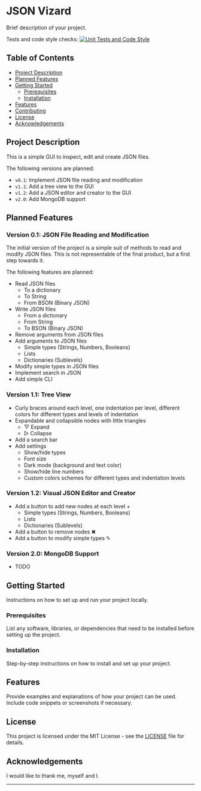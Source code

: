# JSON Vizard

Brief description of your project.

Tests and code style checks: [![Unit Tests and Code Style](https://github.com/frehburg/JSON-Vizard/actions/workflows/python-app.yaml/badge.svg)](https://github.com/frehburg/JSON-Vizard/actions/workflows/python-app.yaml)

## Table of Contents

- [Project Description](#project-description)
- [Planned Features](#planned-features)
- [Getting Started](#getting-started)
    - [Prerequisites](#prerequisites)
    - [Installation](#installation)
- [Features](#features)
- [Contributing](#contributing)
- [License](#license)
- [Acknowledgements](#acknowledgements)

## Project Description

This is a simple GUI to inspect, edit and create JSON files.

The following versions are planned:
- `v0.1`: Implement JSON file reading and modification
- `v1.1`: Add a tree view to the GUI
- `v1.2`: Add a JSON editor and creator to the GUI
- `v2.0`: Add MongoDB support

## Planned Features

### Version 0.1: JSON File Reading and Modification
The initial version of the project is a simple suit of methods to read and modify JSON files. This is not representable
of the final product, but a first step towards it. 

The following features are planned:
- Read JSON files
  - To a dictionary
  - To String
  - From BSON (Binary JSON)
- Write JSON files
  - From a dictionary
  - From String
  - To BSON (Binary JSON)
- Remove arguments from JSON files
- Add arguments to JSON files
  - Simple types (Strings, Numbers, Booleans)
  - Lists
  - Dictionaries (Sublevels)
- Modify simple types in JSON files
- Implement search in JSON
- Add simple CLI


### Version 1.1: Tree View
- Curly braces around each level, one indentation per level, different colors for different types and levels of indentation
- Expandable and collapsible nodes with little triangles
  - ▽ Expand
  - ▷ Collapse
- Add a search bar
- Add settings
  - Show/hide types
  - Font size
  - Dark mode (background and text color)
  - Show/hide line numbers
  - Custom colors schemes for different types and indentation levels

### Version 1.2: Visual JSON Editor and Creator
- Add a button to add new nodes at each level +
  - Simple types (Strings, Numbers, Booleans)
  - Lists
  - Dictionaries (Sublevels)
- Add a button to remove nodes ✖
- Add a button to modify simple types ✎

### Version 2.0: MongoDB Support
- TODO

## Getting Started

Instructions on how to set up and run your project locally.

### Prerequisites

List any software, libraries, or dependencies that need to be installed before setting up the project.

### Installation

Step-by-step instructions on how to install and set up your project.

## Features

Provide examples and explanations of how your project can be used. Include code snippets or screenshots if necessary.

## License

This project is licensed under the MIT License - see the [LICENSE](https://github.com/frehburg/JSON-Vizard/blob/main/LICENSE.txt) file for details.

## Acknowledgements

I would like to thank me, myself and I.

---
